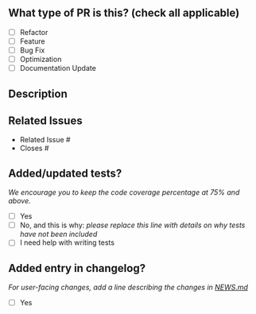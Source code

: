 <!--
For Work In Progress Pull Requests, please use the Draft PR feature,
see https://github.blog/2019-02-14-introducing-draft-pull-requests/ for further details.

Before submitting a Pull Request, please ensure you've read the CRiSpDelineation
[Contributing Guide](https://cityriverspaces.github.io/CRiSp/CONTRIBUTING.html)
and [Code of Conduct](https://cityriverspaces.github.io/CRiSp/CODE_OF_CONDUCT.html)
-->

## What type of PR is this? (check all applicable)

- [ ] Refactor
- [ ] Feature
- [ ] Bug Fix
- [ ] Optimization
- [ ] Documentation Update

## Description

## Related Issues

<!--
See [Github's guidance on linking issues to pull requests](https://docs.github.com/en/issues/tracking-your-work-with-issues/linking-a-pull-request-to-an-issue).
-->

- Related Issue #
- Closes #

## Added/updated tests?
_We encourage you to keep the code coverage percentage at 75% and above._

- [ ] Yes
- [ ] No, and this is why: _please replace this line with details on why tests
      have not been included_
- [ ] I need help with writing tests

## Added entry in changelog?
_For user-facing changes, add a line describing the changes in [NEWS.md](/NEWS.md)_

- [ ] Yes
